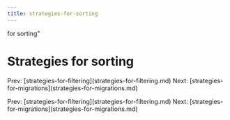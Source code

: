 ```yaml
---
title: strategies-for-sorting
---
```


for sorting\"

# Strategies for sorting

Prev:
\[strategies-for-filtering](strategies-for-filtering.md)
Next:
\[strategies-for-migrations](strategies-for-migrations.md)

Prev:
\[strategies-for-filtering](strategies-for-filtering.md)
Next:
\[strategies-for-migrations](strategies-for-migrations.md)
